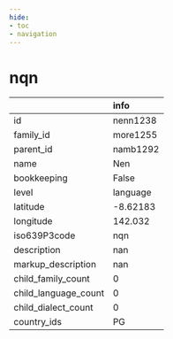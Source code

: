 ```yaml
---
hide:
- toc
- navigation
---
```

# nqn
|                      | info     |
|:---------------------|:---------|
| id                   | nenn1238 |
| family_id            | more1255 |
| parent_id            | namb1292 |
| name                 | Nen      |
| bookkeeping          | False    |
| level                | language |
| latitude             | -8.62183 |
| longitude            | 142.032  |
| iso639P3code         | nqn      |
| description          | nan      |
| markup_description   | nan      |
| child_family_count   | 0        |
| child_language_count | 0        |
| child_dialect_count  | 0        |
| country_ids          | PG       |